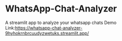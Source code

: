 # WhatsApp-Chat-Analyzer
A streamlit app to analyze your whatsapp chats
Demo Link:https://whatsapp-chat-analyzer-9hyhokrnbrcuudyzwetuks.streamlit.app/
